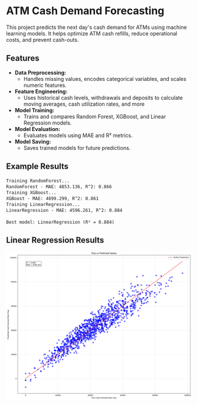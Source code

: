 # ATM Cash Demand Forecasting

This project predicts the next day's cash demand for ATMs using machine learning models. It helps optimize ATM cash refills, reduce operational costs, and prevent cash-outs.

## Features
- **Data Preprocessing:**
  - Handles missing values, encodes categorical variables, and scales numeric features.
- **Feature Engineering:**
  - Uses historical cash levels, withdrawals and deposits to calculate moving averages, cash utilization rates, and more
- **Model Training:**
  - Trains and compares Random Forest, XGBoost, and Linear Regression models.
- **Model Evaluation:**
  - Evaluates models using MAE and R² metrics.
- **Model Saving:**
  - Saves trained models for future predictions.


## Example Results
```
Training RandomForest...
RandomForest - MAE: 4853.136, R^2: 0.866
Training XGBoost...
XGBoost - MAE: 4899.299, R^2: 0.861
Training LinearRegression...
LinearRegression - MAE: 4596.261, R^2: 0.884

Best model: LinearRegression (R² = 0.884)
```
## Linear Regression Results

![alt text](image.png)